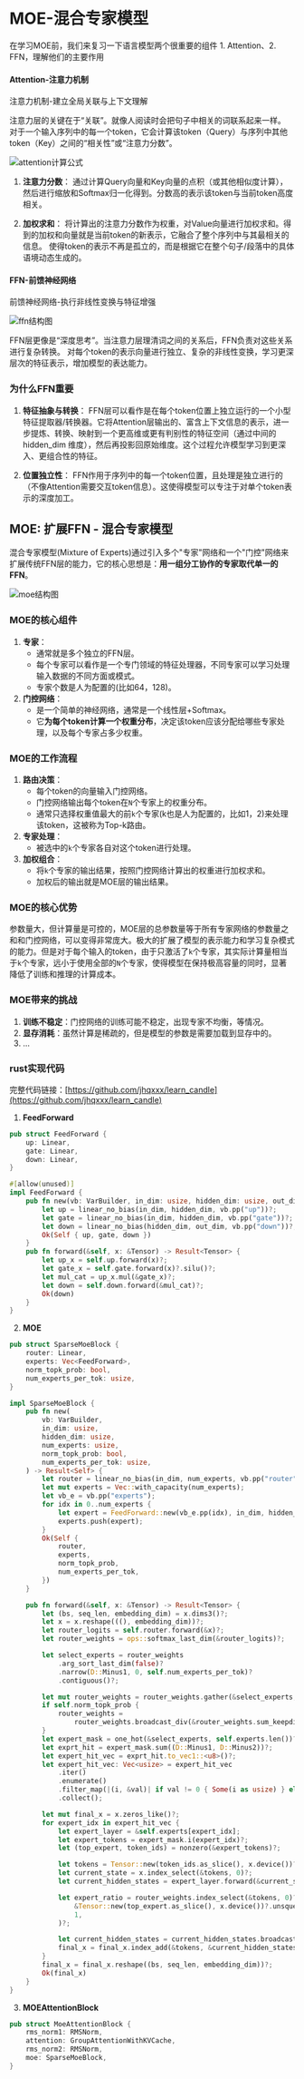 # MOE-混合专家模型
在学习MOE前，我们来复习一下语言模型两个很重要的组件 1. Attention、2. FFN，理解他们的主要作用

#### Attention-注意力机制
注意力机制-建立全局关联与上下文理解

注意力层的关键在于“关联”。就像人阅读时会把句子中相关的词联系起来一样。
对于一个输入序列中的每一个token，它会计算该token（Query）与序列中其他token（Key）之间的“相关性”或“注意力分数”。

![attention计算公式](images/attention.png)

1. **注意力分数**： 通过计算Query向量和Key向量的点积（或其他相似度计算），然后进行缩放和Softmax归一化得到。分数高的表示该token与当前token高度相关。

1. **加权求和**： 将计算出的注意力分数作为权重，对Value向量进行加权求和。得到的加权和向量就是当前token的新表示，它融合了整个序列中与其最相关的信息。
使得token的表示不再是孤立的，而是根据它在整个句子/段落中的具体语境动态生成的。

#### FFN-前馈神经网络
前馈神经网络-执行非线性变换与特征增强

![ffn结构图](images/ffn.png)

FFN层更像是“深度思考”。当注意力层理清词之间的关系后，FFN负责对这些关系进行复杂转换。
对每个token的表示向量进行独立、复杂的非线性变换，学习更深层次的特征表示，增加模型的表达能力。

### 为什么FFN重要
1. **特征抽象与转换**： FFN层可以看作是在每个token位置上独立运行的一个小型特征提取器/转换器。它将Attention层输出的、富含上下文信息的表示，进一步提炼、转换、映射到一个更高维或更有判别性的特征空间（通过中间的 hidden_dim 维度），然后再投影回原始维度。这个过程允许模型学习到更深入、更组合性的特征。

2. **位置独立性**： FFN作用于序列中的每一个token位置，且处理是独立进行的（不像Attention需要交互token信息）。这使得模型可以专注于对单个token表示的深度加工。

## MOE: 扩展FFN - 混合专家模型
混合专家模型(Mixture of Experts)通过引入多个"专家"网络和一个"门控"网络来扩展传统FFN层的能力，它的核心思想是：**用一组分工协作的专家取代单一的FFN**。

![moe结构图](images/moe.png)

### MOE的核心组件
1. **专家**：
    * 通常就是多个独立的FFN层。
    * 每个专家可以看作是一个专门领域的特征处理器，不同专家可以学习处理输入数据的不同方面或模式。
    * 专家个数是人为配置的(比如64，128)。
2. **门控网络**：
    * 是一个简单的神经网络，通常是一个线性层+Softmax。
    * 它**为每个token计算一个权重分布**，决定该token应该分配给哪些专家处理，以及每个专家占多少权重。

### MOE的工作流程
1. **路由决策**：
    * 每个token的向量输入门控网络。
    * 门控网络输出每个token在`N`个专家上的权重分布。
    * 通常只选择权重值最大的前`k`个专家(k也是人为配置的，比如1，2)来处理该token，这被称为Top-k路由。
2. **专家处理**：
    * 被选中的`k`个专家各自对这个token进行处理。
3. **加权组合**：
    * 将`k`个专家的输出结果，按照门控网络计算出的权重进行加权求和。
    * 加权后的输出就是MOE层的输出结果。

### MOE的核心优势
参数量大，但计算量是可控的，MOE层的总参数量等于所有专家网络的参数量之和和门控网络，可以变得非常庞大。极大的扩展了模型的表示能力和学习复杂模式的能力。但是对于每个输入的token，由于只激活了`k`个专家，其实际计算量相当于`k`个专家，远小于使用全部的`N`个专家，使得模型在保持极高容量的同时，显著降低了训练和推理的计算成本。

### MOE带来的挑战
1. **训练不稳定**：门控网络的训练可能不稳定，出现专家不均衡，等情况。
2. **显存消耗**：虽然计算是稀疏的，但是模型的参数是需要加载到显存中的。
3. ...

### rust实现代码
完整代码链接：[https://github.com/jhqxxx/learn_candle](https://github.com/jhqxxx/learn_candle)
1. **FeedForward**

```rust
pub struct FeedForward {
    up: Linear,
    gate: Linear,
    down: Linear,
}

#[allow(unused)]
impl FeedForward {
    pub fn new(vb: VarBuilder, in_dim: usize, hidden_dim: usize, out_dim: usize) -> Result<Self> {
        let up = linear_no_bias(in_dim, hidden_dim, vb.pp("up"))?;
        let gate = linear_no_bias(in_dim, hidden_dim, vb.pp("gate"))?;
        let down = linear_no_bias(hidden_dim, out_dim, vb.pp("down"))?;
        Ok(Self { up, gate, down })
    }
    pub fn forward(&self, x: &Tensor) -> Result<Tensor> {
        let up_x = self.up.forward(x)?;
        let gate_x = self.gate.forward(x)?.silu()?;
        let mul_cat = up_x.mul(&gate_x)?;
        let down = self.down.forward(&mul_cat)?;
        Ok(down)
    }
}
```

2. **MOE**

```rust
pub struct SparseMoeBlock {
    router: Linear,
    experts: Vec<FeedForward>,
    norm_topk_prob: bool,
    num_experts_per_tok: usize,
}

impl SparseMoeBlock {
    pub fn new(
        vb: VarBuilder,
        in_dim: usize,
        hidden_dim: usize,
        num_experts: usize,
        norm_topk_prob: bool,
        num_experts_per_tok: usize,
    ) -> Result<Self> {
        let router = linear_no_bias(in_dim, num_experts, vb.pp("router"))?;
        let mut experts = Vec::with_capacity(num_experts);
        let vb_e = vb.pp("experts");
        for idx in 0..num_experts {
            let expert = FeedForward::new(vb_e.pp(idx), in_dim, hidden_dim, in_dim)?;
            experts.push(expert);
        }
        Ok(Self {
            router,
            experts,
            norm_topk_prob,
            num_experts_per_tok,
        })
    }

    pub fn forward(&self, x: &Tensor) -> Result<Tensor> {
        let (bs, seq_len, embedding_dim) = x.dims3()?;
        let x = x.reshape(((), embedding_dim))?;
        let router_logits = self.router.forward(&x)?;
        let router_weights = ops::softmax_last_dim(&router_logits)?;

        let select_experts = router_weights
            .arg_sort_last_dim(false)?
            .narrow(D::Minus1, 0, self.num_experts_per_tok)?
            .contiguous()?;

        let mut router_weights = router_weights.gather(&select_experts, D::Minus1)?;
        if self.norm_topk_prob {
            router_weights =
                router_weights.broadcast_div(&router_weights.sum_keepdim(D::Minus1)?)?;
        }
        let expert_mask = one_hot(&select_experts, self.experts.len())?.permute((2, 1, 0))?.to_dtype(candle_core::DType::U32)?;
        let exprt_hit = expert_mask.sum((D::Minus1, D::Minus2))?;
        let expert_hit_vec = exprt_hit.to_vec1::<u8>()?;
        let expert_hit_vec: Vec<usize> = expert_hit_vec
            .iter()
            .enumerate()
            .filter_map(|(i, &val)| if val != 0 { Some(i as usize) } else { None })
            .collect();

        let mut final_x = x.zeros_like()?;
        for expert_idx in expert_hit_vec {
            let expert_layer = &self.experts[expert_idx];
            let expert_tokens = expert_mask.i(expert_idx)?;
            let (top_expert, token_ids) = nonzero(&expert_tokens)?;

            let tokens = Tensor::new(token_ids.as_slice(), x.device())?;
            let current_state = x.index_select(&tokens, 0)?;
            let current_hidden_states = expert_layer.forward(&current_state)?;

            let expert_ratio = router_weights.index_select(&tokens, 0)?.gather(
                &Tensor::new(top_expert.as_slice(), x.device())?.unsqueeze(D::Minus1)?,
                1,
            )?;

            let current_hidden_states = current_hidden_states.broadcast_mul(&expert_ratio)?;
            final_x = final_x.index_add(&tokens, &current_hidden_states, 0)?;
        }
        final_x = final_x.reshape((bs, seq_len, embedding_dim))?;
        Ok(final_x)
    }
}
```

3. **MOEAttentionBlock**

```rust
pub struct MoeAttentionBlock {
    rms_norm1: RMSNorm,
    attention: GroupAttentionWithKVCache,
    rms_norm2: RMSNorm,
    moe: SparseMoeBlock,
}
```